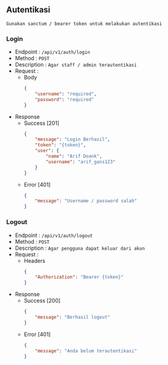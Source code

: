 ## Autentikasi
`Gunakan sanctum / bearer token untuk melakukan autentikasi`

### Login

- Endpoint : `/api/v1/auth/login`
- Method : `POST`
- Description : `Agar staff / admin terautentikasi`
- Request : 
    - Body
        ```json
        {
            "username": "required",
            "password": "required"
        }
        ```
- Response
    - Success [201]
        ```json
        {
            "message": "Login Berhasil",
            "token": "{token}",
            "user": {
                "name": "Arif Doank",
                "username": "arif_gans123"
            }
        }
        ```
    - Error [401]
        ```json
        {
            "message": "Username / password salah"
        }
        ```


### Logout

- Endpoint : `/api/v1/auth/logout`
- Method : `POST`
- Description : `Agar pengguna dapat keluar dari akun`
- Request : 
    - Headers
        ```json
        {
            "Authorization": "Bearer {token}"
        }
        ```
- Response
    - Success [200]
        ```json
        {
            "message": "Berhasil logout"
        }
        ```
    - Error [401]
        ```json
        {
            "message": "Anda belum terautentikasi"
        }
        ```
